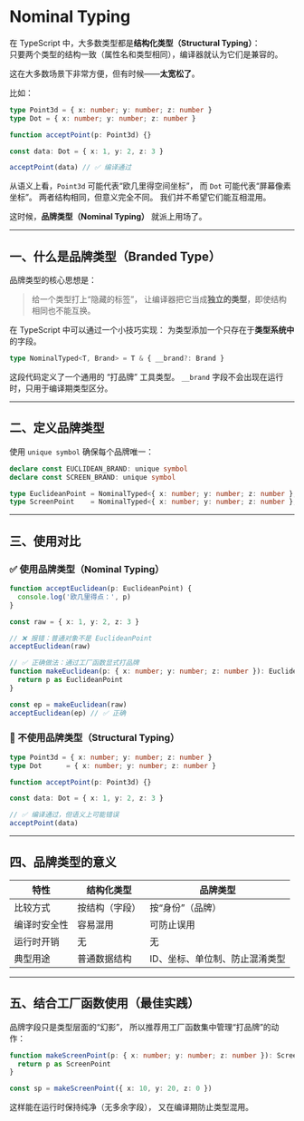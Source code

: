 # Nominal Typing

在 TypeScript 中，大多数类型都是**结构化类型（Structural Typing）**：  
只要两个类型的结构一致（属性名和类型相同），编译器就认为它们是兼容的。

这在大多数场景下非常方便，但有时候——**太宽松了**。

比如：

```ts
type Point3d = { x: number; y: number; z: number }
type Dot = { x: number; y: number; z: number }

function acceptPoint(p: Point3d) {}

const data: Dot = { x: 1, y: 2, z: 3 }

acceptPoint(data) // ✅ 编译通过
```

从语义上看，`Point3d` 可能代表“欧几里得空间坐标”，
而 `Dot` 可能代表“屏幕像素坐标”。
两者结构相同，但意义完全不同。
我们并不希望它们能互相混用。

这时候，**品牌类型（Nominal Typing）** 就派上用场了。

---

## 一、什么是品牌类型（Branded Type）

品牌类型的核心思想是：

> 给一个类型打上“隐藏的标签”，
> 让编译器把它当成**独立的类型**，即使结构相同也不能互换。

在 TypeScript 中可以通过一个小技巧实现：
为类型添加一个只存在于**类型系统中**的字段。

```ts
type NominalTyped<T, Brand> = T & { __brand?: Brand }
```

这段代码定义了一个通用的 “打品牌” 工具类型。
`__brand` 字段不会出现在运行时，只用于编译期类型区分。

---

## 二、定义品牌类型

使用 `unique symbol` 确保每个品牌唯一：

```ts
declare const EUCLIDEAN_BRAND: unique symbol
declare const SCREEN_BRAND: unique symbol

type EuclideanPoint = NominalTyped<{ x: number; y: number; z: number }, typeof EUCLIDEAN_BRAND>
type ScreenPoint    = NominalTyped<{ x: number; y: number; z: number }, typeof SCREEN_BRAND>
```

---

## 三、使用对比

### ✅ 使用品牌类型（Nominal Typing）

```ts
function acceptEuclidean(p: EuclideanPoint) {
  console.log('欧几里得点：', p)
}

const raw = { x: 1, y: 2, z: 3 }

// ❌ 报错：普通对象不是 EuclideanPoint
acceptEuclidean(raw)

// ✅ 正确做法：通过工厂函数显式打品牌
function makeEuclidean(p: { x: number; y: number; z: number }): EuclideanPoint {
  return p as EuclideanPoint
}

const ep = makeEuclidean(raw)
acceptEuclidean(ep) // ✅ 正确
```

### 🚫 不使用品牌类型（Structural Typing）

```ts
type Point3d = { x: number; y: number; z: number }
type Dot      = { x: number; y: number; z: number }

function acceptPoint(p: Point3d) {}

const data: Dot = { x: 1, y: 2, z: 3 }

// ✅ 编译通过，但语义上可能错误
acceptPoint(data)
```

---

## 四、品牌类型的意义

| 特性     | 结构化类型   | 品牌类型             |
| ------ | ------- | ---------------- |
| 比较方式   | 按结构（字段） | 按“身份”（品牌）        |
| 编译时安全性 | 容易混用    | 可防止误用            |
| 运行时开销  | 无       | 无                |
| 典型用途   | 普通数据结构  | ID、坐标、单位制、防止混淆类型 |

---

## 五、结合工厂函数使用（最佳实践）

品牌字段只是类型层面的“幻影”，
所以推荐用工厂函数集中管理“打品牌”的动作：

```ts
function makeScreenPoint(p: { x: number; y: number; z: number }): ScreenPoint {
  return p as ScreenPoint
}

const sp = makeScreenPoint({ x: 10, y: 20, z: 0 })
```

这样能在运行时保持纯净（无多余字段），
又在编译期防止类型混用。
